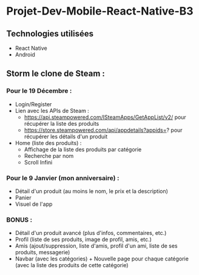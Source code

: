 # Projet-Dev-Mobile-React-Native-B3

## Technologies utilisées
- React Native
- Android

## Storm le clone de Steam :
### Pour le 19 Décembre :
- Login/Register
- Lien avec les APIs de Steam : 
    - https://api.steampowered.com/ISteamApps/GetAppList/v2/ pour récupérer la liste des produits
    - https://store.steampowered.com/api/appdetails?appids=? pour récupérer les détails d'un produit
- Home (liste des produits) :
    - Affichage de la liste des produits par catégorie
    - Recherche par nom
    - Scroll Infini

### Pour le 9 Janvier (mon anniversaire) :
- Détail d'un produit (au moins le nom, le prix et la description)
- Panier
- Visuel de l'app

### BONUS :
- Détail d'un produit avancé (plus d'infos, commentaires, etc.)
- Profil (liste de ses produits, image de profil, amis, etc.)
- Amis (ajout/suppression, liste d'amis, profil d'un ami, liste de ses produits, messagerie)
- Navbar (avec les catégories) + Nouvelle page pour chaque catégorie (avec la liste des produits de cette catégorie)